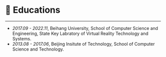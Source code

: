 


# 📖 Educations
-----
- *2017.09 - 2022.11*, Beihang University, School of Computer Science and Engineering, State Key Labratory of Virtual Reality Technology and Systems.
- *2013.08 - 2017.06*, Beijing Insitute of Technology, School of Computer Science and Technology. 